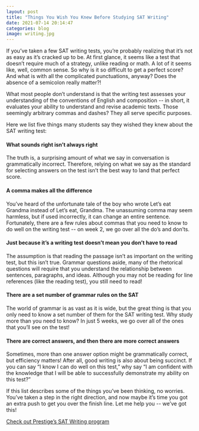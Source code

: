 ```yaml
---
layout: post
title: "Things You Wish You Knew Before Studying SAT Writing"
date: 2021-07-14 20:14:47
categories: blog
image: writing.jpg
---
```


If you’ve taken a few SAT writing tests, you’re probably realizing that it’s not as easy as it’s cracked up to be. At first glance, it seems like a test that doesn’t require much of a strategy, unlike reading or math. A lot of it seems like, well, common sense. So why is it so difficult to get a perfect score? And what is with all the complicated punctuations, anyway? Does the absence of a semicolon really matter?!

What most people don’t understand is that the writing test assesses your understanding of the conventions of English and composition -- in short, it evaluates your ability to understand and revise academic texts. Those seemingly arbitrary commas and dashes? They all serve specific purposes.

Here we list five things many students say they wished they knew about the SAT writing test:

#### What sounds right isn’t always right

The truth is, a surprising amount of what we say in conversation is grammatically incorrect. Therefore, relying on what we say as the standard for selecting answers on the test isn’t the best way to land that perfect score.

#### A comma makes all the difference

You’ve heard of the unfortunate tale of the boy who wrote Let’s eat Grandma instead of Let’s eat, Grandma. The unassuming comma may seem harmless, but if used incorrectly, it can change an entire sentence. Fortunately, there are a few rules about commas that you need to know to do well on the writing test -- on week 2, we go over all the do’s and don’ts.

#### Just because it’s a writing test doesn’t mean you don’t have to read

The assumption is that reading the passage isn’t as important on the writing test, but this isn’t true. Grammar questions aside, many of the rhetorical questions will require that you understand the relationship between sentences, paragraphs, and ideas. Although you may not be reading for line references (like the reading test), you still need to read!

#### There are a set number of grammar rules on the SAT

The world of grammar is as vast as it is wide, but the great thing is that you only need to know a set number of them for the SAT writing test. Why study more than you need to know? In just 5 weeks, we go over all of the ones that you’ll see on the test!

#### There are correct answers, and then there are more correct answers

Sometimes, more than one answer option might be grammatically correct, but efficiency matters! After all, good writing is also about being succinct. If you can say “I know I can do well on this test,” why say “I am confident with the knowledge that I will be able to successfully demonstrate my ability on this test?”

If this list describes some of the things you’ve been thinking, no worries. You’ve taken a step in the right direction, and now maybe it’s time you got an extra push to get you over the finish line. Let me help you -- we’ve got this!

[Check out Prestige’s SAT Writing program](https://staging1.prestigei.com/course/1)

